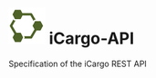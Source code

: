 ![iCargo-API logo](images/iCargo-API-64.png) iCargo-API
==========

Specification of the iCargo REST API
